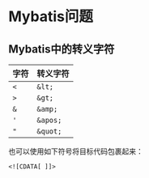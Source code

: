 # Mybatis问题

## Mybatis中的转义字符

| 字符 | 转义字符 |
| ---- | -------- |
| `<`  | `&lt;`   |
| `>`  | `&gt;`   |
| `&`  | `&amp;`  |
| `'`  | `&apos;` |
| `"`  | `&quot;` |

也可以使用如下符号将目标代码包裹起来：

```
<![CDATA[ ]]>
```

